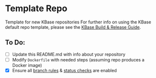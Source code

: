 # Template Repo
Template for new KBase repositories
For further info on using the KBase default repo template, 
please see the [KBase Build & Release Guide](https://github.com/kbase/.github/tree/main/guide).

## To Do:

- [ ] Update this README.md with info about your repository
- [ ] Modify `Dockerfile` with needed steps (assuming repo produces a Docker image)
- [x] Ensure all [branch rules](https://github.com/kbase/.github/blob/develop/guide/enable-branch-rules.md) & [status checks](https://github.com/kbase/.github/blob/develop/guide/enable-branch-rules.md#require-status-checks) are enabled
